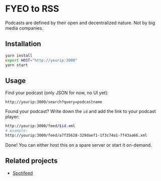 # FYEO to RSS

Podcasts are defined by their open and decentralized nature. Not by big media companies.

## Installation

```bash
yarn install
export HOST="http://yourip:3000"
yarn start
```

## Usage

Find your podcast (only JSON for now, no UI yet):

```
http://yourip:3000/search?query=podcastname
```

Found your podcast? Write down the `id` and add the link to your podcast player:

```bash
http://yourip:3000/feed/$id.xml
# example:
http://yourip:3000/feed/a7f35628-329daef1-1f3c74a1-7f43aa66.xml
```

Done! You can either host this on a spare server or start it on-demand.

## Related projects

- [Spotifeed](https://github.com/timdorr/spotifeed)
